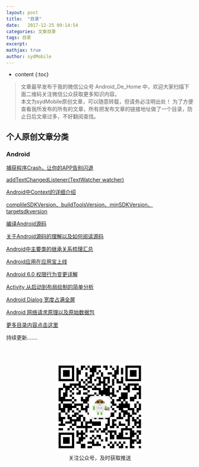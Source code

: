 ```yaml
---
layout: post
title:  "目录"
date:   2017-12-25 09:14:54
categories: 文章目录
tags: 目录
excerpt: 
mathjax: true
author: sydMobile
---
```

* content
{:toc}







>文章最早发布于我的微信公众号  Android_De_Home 中，欢迎大家扫描下面二维码关注微信公众获取更多知识内容。          
本文为sydMobile原创文章，可以随意转载，但请务必注明出处！
为了方便查看我所发布的所有的文章，所有把发布文章的链接地址做了一个目录，防止日后文章过多，不好翻阅查找。  

## 个人原创文章分类  

### Android 
[捕获程序Crash，让你的APP告别闪退](http://blog.csdn.net/sydMobile/article/details/78890196)  

[addTextChangedListener(TextWatcher watcher)](http://blog.csdn.net/sydMobile/article/details/78805510)   

[Android中Context的详细介绍](http://blog.csdn.net/sydMobile/article/details/78717605)  

[ complileSDKVersion、buildToolsVersion、minSDKVersion、targetsdkversion](http://blog.csdn.net/sydMobile/article/details/78469947)  

[编译Android源码](http://blog.csdn.net/sydMobile/article/details/78469585)      

[关于Android源码的理解以及如何阅读源码](http://blog.csdn.net/sydMobile/article/details/78468941)     

[Android中主要类的继承关系梳理汇总](https://sydmobile.github.io/2017/12/26/Android-Class/)   

[Android应用在应用宝上线](https://sydmobile.github.io/2018/01/24/APP-ONLINE/)      

[Android 6.0 权限行为变更详解](https://blog.csdn.net/sydMobile/article/details/82182615)         

[Activity 从启动到布局绘制的简单分析](https://sydmobile.github.io/2018/12/10/Activity-Launcher/)      
  
[Android Dialog 宽度占满全屏](https://www.jianshu.com/p/9797d6448ad3)         

[Android 网络请求原理以及原始数据包](https://blog.csdn.net/sydMobile/article/details/83624484) 



[更多目录内容点击这里](https://blog.csdn.net/sydMobile/article/details/78890731)

持续更新.......  


<br />
<br />
<p align="center">
<img alt="AndroidInterviewQuestions" src="https://raw.githubusercontent.com/sydmobile/sydmobile.github.io/master/pic/myqr.png"><br />
  关注公众号，及时获取推送
</p>
